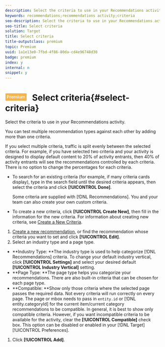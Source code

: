 ```yaml
---
description: Select the criteria to use in your Recommendations activity.
keywords: recommendations;recommendations activity;criteria
seo-description: Select the criteria to use in your Recommendations activity.
seo-title: Select criteria
solution: Target
title: Select criteria
title-outputclass: premium
topic: Premium
uuid: 1a1e13e0-7fbd-4f86-80da-cd4e96748d30
badge: premium
index: y
internal: n
snippet: y
---
```


# ![PREMIUM](/help/assets/premium.png) Select criteria{#select-criteria}

Select the criteria to use in your Recommendations activity.

You can test multiple recommendation types against each other by adding more than one criteria.

If you select multiple criteria, traffic is split evenly between the selected criteria. For example, if you have selected two criteria and your activity is designed to display default content to 20% of activity entrants, then 40% of activity entrants will see the recommendations controlled by each criteria. There is no option to change the percentages for each criteria.

* To search for an existing criteria (for example, if many criteria cards display), type in the search field until the desired criteria appears, then select the criteria and click **[!UICONTROL Done]**.

  Some criteria are supplied with [!DNL Recommendations]. You and your team can also create your own custom criteria. 

* To create a new criteria, click **[!UICONTROL Create New]**, then fill in the information for the new criteria. For information about creating new criteria, see [Create a New Criteria](../../c-recommendations/c-algorithms/t-create-new-algorithm.md#task_8A9CB465F28D44899F69F38AD27352FE).

1. [Create a new recommendation](../../c-recommendations/t-create-recs-activity/t-create-recs-activity.md#task_6874328773C64C44A73F0A130AD3F96F), or find the recommendation whose criteria you want to set and click **[!UICONTROL Edit]**.
1. Select an industry type and a page type.

* **Industry Type: **The industry type is used to help categorize [!DNL Recommendations] criteria. To change your default industry vertical, click **[!UICONTROL Settings]** and select your desired default **[!UICONTROL Industry Vertical]** setting. 
* **Page Type: **The page type helps you categorize your recommendations. There are also built-in criteria that can be chosen for each page type. 
* **Compatible: **Show only those criteria where the selected page passes the required data. Not every criteria will run correctly on every page. The page or mbox needs to pass in `entity.id` or [!DNL entity.categoryId] for the current item/current category recommendations to be compatible. In general, it is best to show only compatible criteria. However, if you want incompatible criteria to be available for the activity, clear the **[!UICONTROL Compatible]** check box. This option can be disabled or enabled in your [!DNL Target] [!UICONTROL Preferences].

1. Click **[!UICONTROL Add]**.
